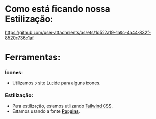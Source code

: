 # Como está ficando nossa Estilização:


https://github.com/user-attachments/assets/1d522a19-1a0c-4a44-832f-8520c736c1af



# Ferramentas:
### Ícones:
- Utilizamos o site [Lucide](https://lucide.dev/icons/) para alguns ícones.

### Estilização:
- Para estilização, estamos utilizando [Tailwind CSS](https://tailwindcss.com/).
- Estamos usando a fonte [**Poppins**](https://fonts.google.com/specimen/Poppins).
